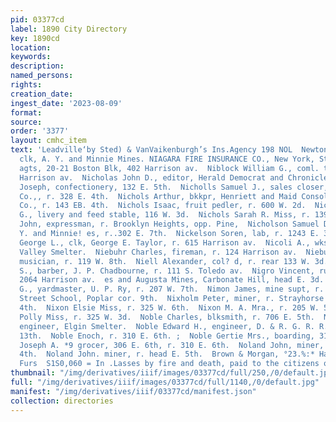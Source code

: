 ```yaml
---
pid: 03377cd
label: 1890 City Directory
key: 1890cd
location: 
keywords: 
description: 
named_persons: 
rights: 
creation_date: 
ingest_date: '2023-08-09'
format: 
source: 
order: '3377'
layout: cmhc_item
text: 'Leadville‘by Sted) & VanVaikenburgh’s Ins.Agency 198 NOL  Newton John R,, shipping
  clk, A. Y. and Minnie Mines. NIAGARA FIRE INSURANCE CO., New York, Steel & Van Valkenburgh,
  agts, 20-21 Boston Blk, 402 Harrison av.  Niblock William G., coml. trav, r. 311
  Harrison av.  Nicholas John D., editor, Herald Democrat and Chronicle, r Hotel Hutchinson.  Nicholas
  Joseph, confectionery, 132 E. 5th.  Nicholls Samuel J., sales closer, Singer Manufacturing
  Co.,, r. 328 E. 4th.  Nichols Arthur, bkkpr, Henriett and Maid Consolidated Mining
  Co., r. 143 EB. 4th.  Nichols Isaac, fruit pedler, r. 600 W. 2d.  Nichols Joseph
  G., livery and feed stable, 116 W. 3d.  Nichols Sarah R. Miss, r. 139 E. 5th.  Nicholson
  John, expressman, r. Brooklyn Heights, opp. Pine,  Nicholson Samuel D., supt, A.
  Y. and Minnie! es, r..302 E. 7th.  Nickelson Soren, lab, r. 1243 E. 3d.  Nicolai
  George L., clk, George E. Taylor, r. 615 Harrison av.  Nicoli A., wks. Arkansas
  Valley Smelter.  Niebuhr Charles, fireman, r. 124 Harrison av.  Niebuhr Fred. G.,
  musician, r. 119 W. 8th.  Niell Alexander, col? d, r. rear 133 W. 3d.  Nier William
  S., barber, J. P. Chadbourne, r. 111 S. Toledo av.  Nigro Vincent, rusician, r.
  2064 Harrison av.  es and Augusta Mines, Carbonate Hill, head E. 3d.  Minors William
  G., yardmaster, U. P. Ry, r. 207 W. 7th.  Nimon James, mine supt, r. 138 E. 10th.  Ninth
  Street School, Poplar cor. 9th.  Nixholm Peter, miner, r. Strayhorse Rd, head E.
  4th.  Nixon Elsie Miss, r. 325 W. 6th.  Nixon M. A. Mra., r. 205 W. 5th.  Nixon
  Polly Miss, r. 325 W. 3d.  Noble Charles, blksmith, r. 706 E. 5th.  Noble David,
  engineer, Elgin Smelter.  Noble Edward H., engineer, D. & R. G. R. R., r. 112 E.
  13th.  Noble Enoch, r. 310 E. 6th. ;  Noble Gertie Mrs., boarding, 310 E. 6th.  Noble
  Joseph A. *9 grocer, 306 E. 6th, r. 310 E. 6th.  Noland John, miner, r. head E.
  4th.  Noland John. miner, r. head E. 5th.  Brown & Morgan, °23.%:* Hats, Caps and
  Furs  S1S0,060 = In .Lasses by fire and death, paid to the citizens of    '
thumbnail: "/img/derivatives/iiif/images/03377cd/full/250,/0/default.jpg"
full: "/img/derivatives/iiif/images/03377cd/full/1140,/0/default.jpg"
manifest: "/img/derivatives/iiif/03377cd/manifest.json"
collection: directories
---
```

